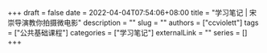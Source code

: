 +++ 
draft = false
date = 2022-04-04T07:54:06+08:00
title = "学习笔记 | 宋崇导演教你拍摄微电影"
description = ""
slug = ""
authors = ["ccviolett"]
tags = ["公共基础课程"]
categories = ["学习笔记"]
externalLink = ""
series = []
+++
